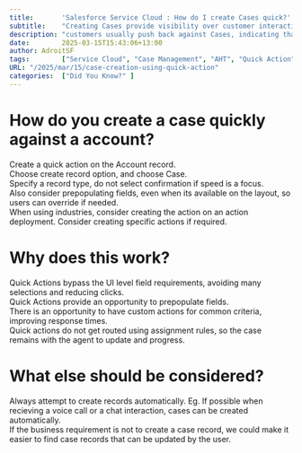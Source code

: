 ```yaml
---
title:       'Salesforce Service Cloud : How do I create Cases quick?'
subtitle:    "Creating Cases provide visibility over customer interactions; Creating Cases does not have to increase average handling time of agents."
description: "customers usually push back against Cases, indicating that creating a case increases their aht. Creating cases using quick action allows us to create cases quickly on the call without creating custom cases."
date:        2025-03-15T15:43:06+13:00
author: AdroitSF
tags:        ["Service Cloud", "Case Management", "AHT", "Quick Action"]
URL: "/2025/mar/15/case-creation-using-quick-action"
categories:  ["Did You Know?" ]
---
```


# How do you create a case quickly against a account?
Create a quick action on the Account record.  
Choose create record option, and choose Case.  
Specify a record type, do not select confirmation if speed is a focus.  
Also consider prepopulating fields, even when its available on the layout, so users can override if needed.  
When using industries, consider creating the action on an action deployment. Consider creating specific actions if required.  

# Why does this work?
Quick Actions bypass the UI level field requirements, avoiding many selections and reducing clicks.  
Quick Actions provide an opportunity to prepopulate fields.  
There is an opportunity to have custom actions for common criteria, improving response times.  
Quick actions do not get routed using assignment rules, so the case remains with the agent to update and progress.  

# What else should be considered?
Always attempt to create records automatically. Eg. If possible when recieving a voice call or a chat interaction, cases can be created automatically.  
If the business requirement is not to create a case record, we could make it easier to find case records that can be updated by the user.  
